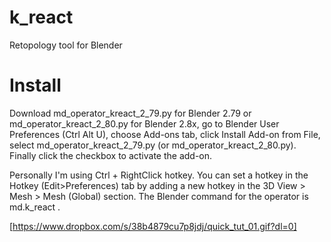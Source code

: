 # k_react
Retopology tool for Blender

# Install

Download md_operator_kreact_2_79.py for Blender 2.79 or md_operator_kreact_2_80.py for Blender 2.8x, go to Blender User Preferences (Ctrl Alt U), choose Add-ons tab, click Install Add-on from File, select md_operator_kreact_2_79.py (or md_operator_kreact_2_80.py). Finally click the checkbox to activate the add-on.

Personally I'm using Ctrl + RightClick hotkey. You can set a hotkey in the Hotkey (Edit>Preferences) tab by adding a new hotkey in the 3D View > Mesh > Mesh (Global) section. The Blender command for the operator is md.k_react .

[https://www.dropbox.com/s/38b4879cu7p8jdj/quick_tut_01.gif?dl=0]
